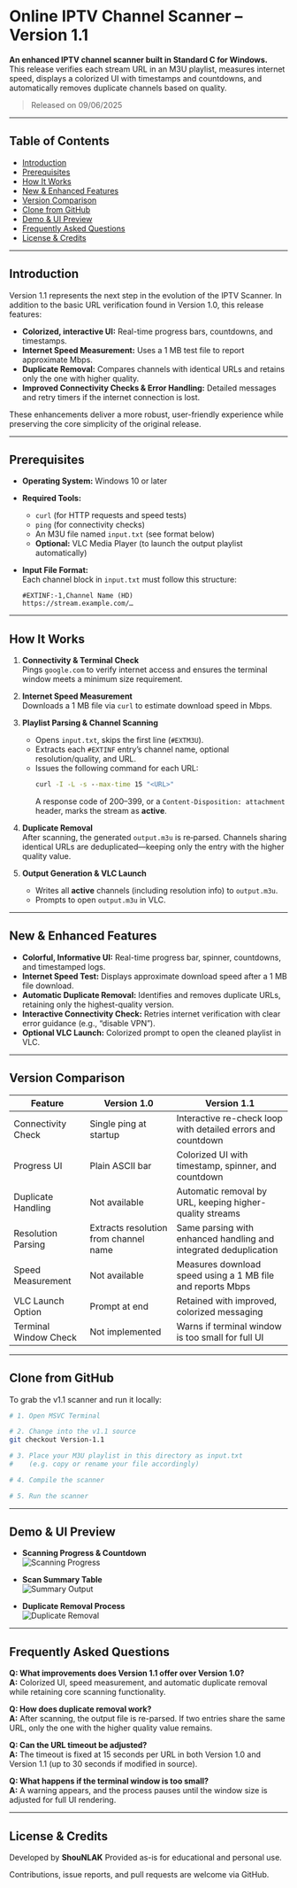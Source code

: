 # Online IPTV Channel Scanner – Version 1.1

**An enhanced IPTV channel scanner built in Standard C for Windows.**  
This release verifies each stream URL in an M3U playlist, measures internet speed, displays a colorized UI with timestamps and countdowns, and automatically removes duplicate channels based on quality.

> Released on 09/06/2025

---

## Table of Contents

- [Introduction](#introduction)  
- [Prerequisites](#prerequisites)  
- [How It Works](#how-it-works)  
- [New & Enhanced Features](#new--enhanced-features)  
- [Version Comparison](#version-comparison)  
- [Clone from GitHub](#clone-from-github)  
- [Demo & UI Preview](#demo--ui-preview)  
- [Frequently Asked Questions](#frequently-asked-questions)  
- [License & Credits](#license--credits)  

---

## Introduction

Version 1.1 represents the next step in the evolution of the IPTV Scanner. In addition to the basic URL verification found in Version 1.0, this release features:

- **Colorized, interactive UI:** Real-time progress bars, countdowns, and timestamps.  
- **Internet Speed Measurement:** Uses a 1 MB test file to report approximate Mbps.  
- **Duplicate Removal:** Compares channels with identical URLs and retains only the one with higher quality.  
- **Improved Connectivity Checks & Error Handling:** Detailed messages and retry timers if the internet connection is lost.

These enhancements deliver a more robust, user-friendly experience while preserving the core simplicity of the original release.

---

## Prerequisites

- **Operating System:** Windows 10 or later  
- **Required Tools:**  
  - `curl` (for HTTP requests and speed tests)  
  - `ping` (for connectivity checks)  
  - An M3U file named `input.txt` (see format below)  
  - **Optional:** VLC Media Player (to launch the output playlist automatically)  

- **Input File Format:**  
  Each channel block in `input.txt` must follow this structure:
  ```m3u
  #EXTINF:-1,Channel Name (HD)
  https://stream.example.com/…
  ```

---

## How It Works

1. **Connectivity & Terminal Check**  
   Pings `google.com` to verify internet access and ensures the terminal window meets a minimum size requirement.

2. **Internet Speed Measurement**  
   Downloads a 1 MB file via `curl` to estimate download speed in Mbps.

3. **Playlist Parsing & Channel Scanning**  
   - Opens `input.txt`, skips the first line (`#EXTM3U`).  
   - Extracts each `#EXTINF` entry’s channel name, optional resolution/quality, and URL.  
   - Issues the following command for each URL:
     ```bat
     curl -I -L -s --max-time 15 "<URL>"
     ```
     A response code of 200–399, or a `Content-Disposition: attachment` header, marks the stream as **active**.

4. **Duplicate Removal**  
   After scanning, the generated `output.m3u` is re‐parsed. Channels sharing identical URLs are deduplicated—keeping only the entry with the higher quality value.

5. **Output Generation & VLC Launch**  
   - Writes all **active** channels (including resolution info) to `output.m3u`.  
   - Prompts to open `output.m3u` in VLC.

---

## New & Enhanced Features

- **Colorful, Informative UI:** Real-time progress bar, spinner, countdowns, and timestamped logs.  
- **Internet Speed Test:** Displays approximate download speed after a 1 MB file download.  
- **Automatic Duplicate Removal:** Identifies and removes duplicate URLs, retaining only the highest-quality version.  
- **Interactive Connectivity Check:** Retries internet verification with clear error guidance (e.g., “disable VPN”).  
- **Optional VLC Launch:** Colorized prompt to open the cleaned playlist in VLC.

---

## Version Comparison

| Feature                 | Version 1.0                                      | Version 1.1                                                                                              |
|-------------------------|--------------------------------------------------|----------------------------------------------------------------------------------------------------------|
| Connectivity Check      | Single ping at startup                           | Interactive re-check loop with detailed errors and countdown                                             |
| Progress UI             | Plain ASCII bar                                  | Colorized UI with timestamp, spinner, and countdown                                                      |
| Duplicate Handling      | Not available                                    | Automatic removal by URL, keeping higher-quality streams                                                 |
| Resolution Parsing      | Extracts resolution from channel name            | Same parsing with enhanced handling and integrated deduplication                                         |
| Speed Measurement       | Not available                                    | Measures download speed using a 1 MB file and reports Mbps                                              |
| VLC Launch Option       | Prompt at end                                    | Retained with improved, colorized messaging                                                               |
| Terminal Window Check   | Not implemented                                  | Warns if terminal window is too small for full UI                                                        |

---

## Clone from GitHub

To grab the v1.1 scanner and run it locally:

```bash
# 1. Open MSVC Terminal

# 2. Change into the v1.1 source
git checkout Version-1.1

# 3. Place your M3U playlist in this directory as input.txt
#    (e.g. copy or rename your file accordingly)

# 4. Compile the scanner

# 5. Run the scanner
```

---

## Demo & UI Preview

- **Scanning Progress & Countdown**  
  ![Scanning Progress](https://github.com/user-attachments/assets/544d36c1-e48b-4619-b871-4afc7a7ad85c)

- **Scan Summary Table**  
  ![Summary Output](https://github.com/user-attachments/assets/4d3e856d-4f11-40cf-946e-1b426e855b29)

- **Duplicate Removal Process**  
  ![Duplicate Removal](https://github.com/user-attachments/assets/9be94a7d-379d-4310-9fdd-07866636b897)

---

## Frequently Asked Questions

**Q: What improvements does Version 1.1 offer over Version 1.0?**  
**A:** Colorized UI, speed measurement, and automatic duplicate removal while retaining core scanning functionality.

**Q: How does duplicate removal work?**  
**A:** After scanning, the output file is re-parsed. If two entries share the same URL, only the one with the higher quality value remains.

**Q: Can the URL timeout be adjusted?**  
**A:** The timeout is fixed at 15 seconds per URL in both Version 1.0 and Version 1.1 (up to 30 seconds if modified in source).

**Q: What happens if the terminal window is too small?**  
**A:** A warning appears, and the process pauses until the window size is adjusted for full UI rendering.

---

## License & Credits

Developed by **ShouNLAK**
Provided as-is for educational and personal use.

Contributions, issue reports, and pull requests are welcome via GitHub.
